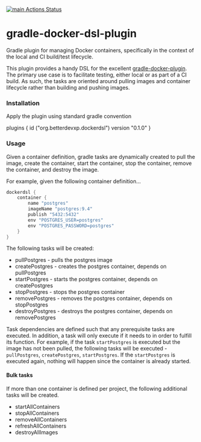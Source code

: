 [![main Actions Status](https://github.com/betterdevxp/gradle-docker-dsl-plugin/workflows/gradle-build/badge.svg)](https://github.com/betterdevxp/gradle-docker-dsl-plugin/actions)

# gradle-docker-dsl-plugin

Gradle plugin for managing Docker containers, specifically in the context of the local and CI build/test lifecycle.

This plugin provides a handy DSL for the excellent [gradle-docker-plugin](https://github.com/bmuschko/gradle-docker-plugin).  
The primary use case is to facilitate testing, either local or as part of a CI build.  As such, the tasks are oriented
around pulling images and container lifecycle rather than building and pushing images.

### Installation

Apply the plugin using standard gradle convention

plugins {
    id ("org.betterdevxp.dockerdsl") version "0.1.0"
}

### Usage

Given a container definition, gradle tasks are dynamically created to pull the image, create the container, start the 
container, stop the container, remove the container, and destroy the image.

For example, given the following container definition...
```gradle
dockerdsl {
    container {
        name "postgres"
        imageName "postgres:9.4"
        publish "5432:5432"
        env "POSTGRES_USER=postgres"
        env "POSTGRES_PASSWORD=postgres"
    }
}
```

The following tasks will be created:

* pullPostgres - pulls the postgres image
* createPostgres - creates the postgres container, depends on pullPostgres
* startPostgres - starts the postgres container, depends on createPostgres
* stopPostgres - stops the postgres container
* removePostgres - removes the postgres container, depends on stopPostgres
* destroyPostgres - destroys the postgres container, depends on removePostgres

Task dependencies are defined such that any prerequisite tasks are executed.  In addition, a task will only execute
if it needs to in order to fulfill its function.  For example, if the task `startPostgres` is executed but the 
image has not been pulled, the following tasks will be executed - `pullPostgres`, `createPostgres`, `startPostgres`.
If the `startPostgres` is executed again, nothing will happen since the container is already started.

#### Bulk tasks

If more than one container is defined per project, the following additional tasks will be created.

* startAllContainers
* stopAllContainers
* removeAllContainers
* refreshAllContainers
* destroyAllImages
